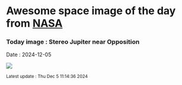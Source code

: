 
# Awesome space image of the day from [NASA](https://api.nasa.gov/)

### Today image : Stereo Jupiter near Opposition
Date : 2024-12-05

![](https://apod.nasa.gov/apod/image/2412/2023-11-17-1617_1632-Jupiter_Stereo1200.png)

<small>Latest update : Thu Dec  5 11:14:36 2024</small>
        